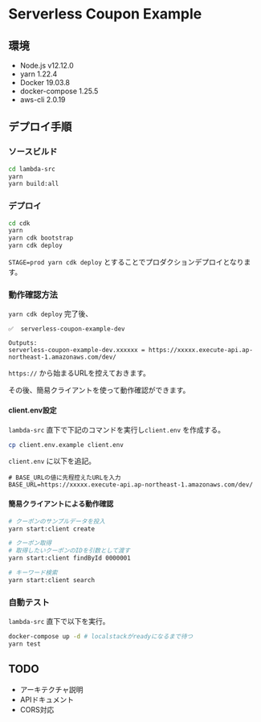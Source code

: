 # Serverless Coupon Example

## 環境

- Node.js v12.12.0
- yarn 1.22.4
- Docker 19.03.8
- docker-compose 1.25.5
- aws-cli 2.0.19 

## デプロイ手順
### ソースビルド

```bash
cd lambda-src
yarn
yarn build:all
```

### デプロイ

```bash
cd cdk
yarn
yarn cdk bootstrap
yarn cdk deploy
```

`STAGE=prod yarn cdk deploy` とすることでプロダクションデプロイとなります。

### 動作確認方法

`yarn cdk deploy` 完了後、

```
✅  serverless-coupon-example-dev

Outputs:
serverless-coupon-example-dev.xxxxxx = https://xxxxx.execute-api.ap-northeast-1.amazonaws.com/dev/
```

`https://` から始まるURLを控えておきます。

その後、簡易クライアントを使って動作確認ができます。

#### client.env設定

`lambda-src` 直下で下記のコマンドを実行し`client.env` を作成する。

```bash
cp client.env.example client.env
```

`client.env` に以下を追記。

```dotenv
# BASE_URLの値に先程控えたURLを入力
BASE_URL=https://xxxxx.execute-api.ap-northeast-1.amazonaws.com/dev/
```

#### 簡易クライアントによる動作確認

```bash
# クーポンのサンプルデータを投入
yarn start:client create

# クーポン取得
# 取得したいクーポンのIDを引数として渡す
yarn start:client findById 0000001

# キーワード検索
yarn start:client search
```

### 自動テスト

`lambda-src` 直下で以下を実行。

```bash
docker-compose up -d # localstackがreadyになるまで待つ
yarn test
```

## TODO

- アーキテクチャ説明
- APIドキュメント
- CORS対応
